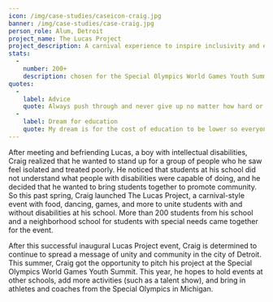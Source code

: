 ```yaml
---
icon: /img/case-studies/caseicon-craig.jpg
banner: /img/case-studies/case-craig.jpg
person_role: Alum, Detroit 
project_name: The Lucas Project
project_description: A carnival experience to inspire inclusivity and empower young people with disabilities.
stats:
  -
    number: 200+
    description: chosen for the Special Olympics World Games Youth Summit
quotes:
  -
    label: Advice
    quote: Always push through and never give up no matter how hard or tough things get.
  -
    label: Dream for education
    quote: My dream is for the cost of education to be lower so everyone can have the opportunity to go!
---
```


After meeting and befriending Lucas, a boy with intellectual disabilities, Craig realized that he wanted to stand up for a group of people who he saw feel isolated and treated poorly. He noticed that students at his school did not understand what people with disabilities were capable of doing, and he decided that he wanted to bring students together to promote community. So this past spring, Craig launched The Lucas Project, a carnival-style event with food, dancing, games, and more to unite students with and without disabilities at his school. More than 200 students from his school and a neighborhood school for students with special needs came together for the event. 

After this successful inaugural Lucas Project event, Craig is determined to continue to spread a message of unity and community in the city of Detroit. This summer, Craig got the opportunity to pitch his project at the Special Olympics World Games Youth Summit. This year, he hopes to hold events at other schools, add more activities (such as a talent show), and bring in athletes and coaches from the Special Olympics in Michigan.

